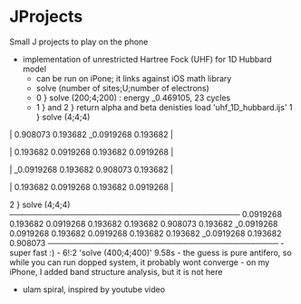 # JProjects

Small J projects to play on the phone 

  * implementation of unrestricted Hartree Fock (UHF) for 1D Hubbard model
     - can be run on iPone; it links against iOS math library
     - solve (number of sites;U;number of electrons) 
	- 0 } solve (200;4;200)   : energy _0.469105, 23 cycles 
	- 1 } and 2 } return alpha and beta denisties
  load 'uhf_1D_hubbard.ijs'
   1 } solve (4;4;4)

|  0.908073  0.193682 _0.0919268  0.193682 |
  
|  0.193682 0.0919268   0.193682 0.0919268 |
  
| _0.0919268  0.193682   0.908073  0.193682 |

|  0.193682 0.0919268   0.193682 0.0919268 | 
  

   2 } solve (4;4;4)
─────────────────────────────────────────
0.0919268   0.193682 0.0919268   0.193682
 0.193682   0.908073  0.193682 _0.0919268
0.0919268   0.193682 0.0919268   0.193682
 0.193682 _0.0919268  0.193682   0.908073
─────────────────────────────────────────
     - super fast :) 
	-  6!:2 'solve (400;4;400)'   9.58s 
     - the guess is pure antifero, so while you can run dopped system, it probably wont converge
     - on my iPhone, I added band structure analysis, but it is not here 
     
  * ulam spiral, inspired by youtube video

